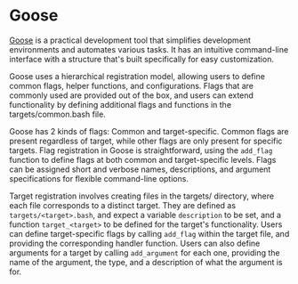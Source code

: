 
# Goose

<a href="https://github.com/nucleus-labs/goose.template" target="_blank">Goose</a>
is a practical development tool that simplifies development environments and automates
various tasks. It has an intuitive command-line interface with a structure that's built
specifically for easy customization.

Goose uses a hierarchical registration model, allowing users to define common flags,
helper functions, and configurations. Flags that are commonly used are provided out of
the box, and users can extend functionality by defining additional flags and functions
in the targets/common.bash file.

Goose has 2 kinds of flags: Common and target-specific. Common flags are present
regardless of target, while other flags are only present for specific targets. Flag
registration in Goose is straightforward, using the `add_flag` function to define flags
at both common and target-specific levels. Flags can be assigned short and verbose names,
descriptions, and argument specifications for flexible command-line options.

Target registration involves creating files in the targets/ directory, where each file
corresponds to a distinct target. They are defined as `targets/<target>.bash`, and expect a
variable `description` to be set, and a function `target_<target>` to be defined for the
target's functionality. Users can define target-specific flags by calling `add_flag` within
the target file, and providing the corresponding handler function. Users can also define
arguments for a target by calling `add_argument` for each one, providing the name of the
argument, the type, and a description of what the argument is for.

